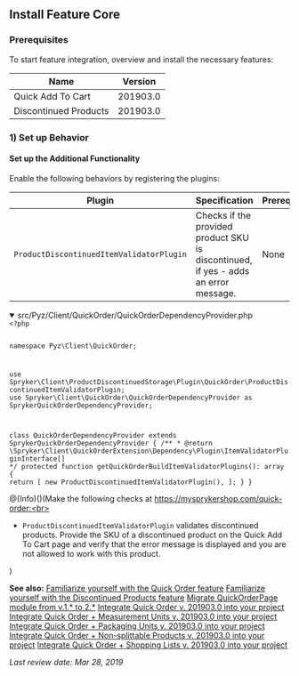 ## Install Feature Core
### Prerequisites
To start feature integration, overview and install the necessary features:

|  Name|Version  |
| --- | --- |
|Quick Add To Cart  |201903.0  |
|Discontinued Products  |  201903.0|

### 1) Set up Behavior
#### Set up the Additional Functionality
Enable the following behaviors by registering the plugins:

|Plugin  |  Specification|  Prerequisites| Namespace |
| --- | --- | --- | --- |
| `ProductDiscontinuedItemValidatorPlugin` |Checks if the provided product SKU is discontinued, if yes - adds an error message.  | None | `Spryker\Client\ProductDiscontinuedStorage\Plugin\QuickOrder` |

<details open>
<summary> src/Pyz/Client/QuickOrder/QuickOrderDependencyProvider.php</summary>
<code>&lt;?php
 
namespace Pyz\Client\QuickOrder;
 
use Spryker\Client\ProductDiscontinuedStorage\Plugin\QuickOrder\ProductDiscontinuedItemValidatorPlugin;
use Spryker\Client\QuickOrder\QuickOrderDependencyProvider as SprykerQuickOrderDependencyProvider;
 
class QuickOrderDependencyProvider extends SprykerQuickOrderDependencyProvider
{
	/**
	* @return \Spryker\Client\QuickOrderExtension\Dependency\Plugin\ItemValidatorPluginInterface[]
	*/
	protected function getQuickOrderBuildItemValidatorPlugins(): array
	{
		return [
			new ProductDiscontinuedItemValidatorPlugin(),
		];
	}
    }</code>
<br>
</details>

@(Info)()(Make the following checks at  https://mysprykershop.com/quick-order:<br><ul><li>`ProductDiscontinuedItemValidatorPlugin` validates discontinued products. Provide the SKU of a discontinued product on the Quick Add To Cart page and verify that the error message is displayed and you are not allowed to work with this product.</li></ul>)

**See also:**
[Familiarize yourself with the Quick Order feature](https://documentation.spryker.com/v2/docs/quick-order-201903)
[Familiarize yourself with the Discontinued Products feature](https://documentation.spryker.com/v2/docs/discontinuing-a-product)
[Migrate QuickOrderPage module from v.1.* to 2.*](https://documentation.spryker.com/v2/docs/https://docs.demo-spryker.com/v1/docs/mg-quick-order-page#upgrading-from-version-1---to-version-2--)
[Integrate Quick Order v. 201903.0 into your project](https://documentation.spryker.com/v2/docs/quick-order-feature-integration-201903)
[Integrate Quick Order + Measurement Units v. 201903.0 into your project](https://documentation.spryker.com/v2/docs/quick-order-measurement-units-feature-integration-201903)
[Integrate Quick Order + Packaging Units v. 201903.0 into your project](https://documentation.spryker.com/v2/docs/quick-order-packaging-units-feature-integration-201903)
[Integrate Quick Order + Non-splittable Products v. 201903.0 into your project](https://documentation.spryker.com/v2/docs/quick-order-non-splittable-products-feature-integration-201903)
[Integrate Quick Order + Shopping Lists v. 201903.0 into your project](https://documentation.spryker.com/v2/docs/quick-order-shopping-lists-feature-integration-201903)

_Last review date: Mar 28, 2019_ <!-- by Dmitry Lymarenko, Yuliia Boiko -->